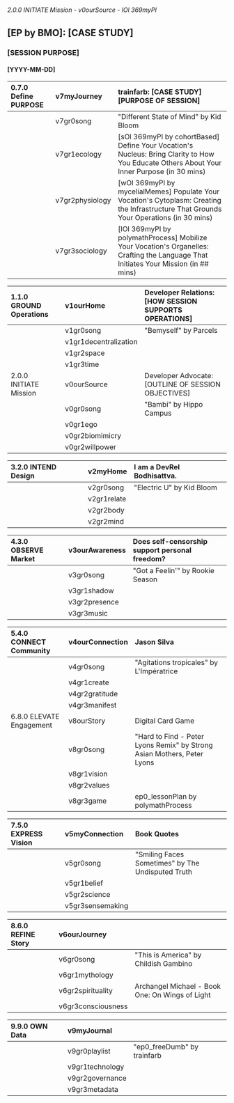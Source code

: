 ###### 2.0.0 INITIATE Mission - v0ourSource - lOl 369myPI
## [EP by BMO]: [CASE STUDY]
### [SESSION PURPOSE]
#### [YYYY-MM-DD]

| 0.7.0 Define PURPOSE | v7myJourney | trainfarb: [CASE STUDY] [PURPOSE OF SESSION] |
|:-------------|:-----|:-----------|
|  |  v7gr0song | "Different State of Mind" by Kid Bloom |
|  |  v7gr1ecology | [sOl 369myPI by cohortBased] Define Your Vocation's Nucleus: Bring Clarity to How You Educate Others About Your Inner Purpose (in 30 mins)  |
|  |  v7gr2physiology | [wOl 369myPI by mycelialMemes] Populate Your Vocation's Cytoplasm: Creating the Infrastructure That Grounds Your Operations (in 30 mins) |
|  |  v7gr3sociology | [lOl 369myPI by polymathProcess] Mobilize Your Vocation's Organelles: Crafting the Language That Initiates Your Mission (in ## mins) |

| 1.1.0 GROUND Operations | v1ourHome | Developer Relations: [HOW SESSION SUPPORTS OPERATIONS] |
|:-------------|:-----|:-----------|
|  |  v1gr0song | "Bemyself" by Parcels |
|  |  v1gr1decentralization |         |
|  |  v1gr2space |         |
|  |  v1gr3time |         |
| 2.0.0 INITIATE Mission | v0ourSource | Developer Advocate: [OUTLINE OF SESSION OBJECTIVES] |
|  |  v0gr0song | "Bambi" by Hippo Campus |
|  |  v0gr1ego |        |
|  |  v0gr2biomimicry |         |
|  |  v0gr2willpower |  |

| 3.2.0 INTEND Design | v2myHome | I am a DevRel Bodhisattva. |
|:-------------|:-----|:-----------|
|  |  v2gr0song | "Electric U" by Kid Bloom |
|  |  v2gr1relate |        |
|  |  v2gr2body |         |
|  |  v2gr2mind |         |

| 4.3.0 OBSERVE Market | v3ourAwareness | Does self-censorship support personal freedom? |
|:-------------|:-----|:-----------|
|  |  v3gr0song | "Got a Feelin'" by Rookie Season |
|  |  v3gr1shadow |        |
|  |  v3gr2presence |         |
|  |  v3gr3music |         |

| 5.4.0 CONNECT Community | v4ourConnection | Jason Silva |
|:-------------|:-----|:-----------|
|  |  v4gr0song | "Agitations tropicales" by L'Impératrice |
|  |  v4gr1create |        |
|  |  v4gr2gratitude |         |
|  |  v4gr3manifest |         |
| 6.8.0 ELEVATE Engagement | v8ourStory | Digital Card Game |
|  |  v8gr0song | "Hard to Find - Peter Lyons Remix" by Strong Asian Mothers, Peter Lyons |
|  |  v8gr1vision |        |
|  |  v8gr2values |         |
|  |  v8gr3game | ep0_lessonPlan by polymathProcess |

| 7.5.0 EXPRESS Vision | v5myConnection | Book Quotes |
|:-------------|:-----|:-----------|
|  |  v5gr0song | "Smiling Faces Sometimes" by The Undisputed Truth |
|  |  v5gr1belief |        |
|  |  v5gr2science |         |
|  |  v5gr3sensemaking |         |

| 8.6.0 REFINE Story | v6ourJourney |  |
|:-------------|:-----|:-----------|
|  |  v6gr0song | "This is America" by Childish Gambino |
|  |  v6gr1mythology |        |
|  |  v6gr2spirituality | Archangel Michael - Book One: On Wings of Light |
|  |  v6gr3consciousness |         |

| 9.9.0 OWN Data | v9myJournal |  |
|:-------------|:-----|:-----------|
|  |  v9gr0playlist | "ep0_freeDumb" by trainfarb |
|  |  v9gr1technology |        |
|  |  v9gr2governance |         |
|  |  v9gr3metadata |         |
